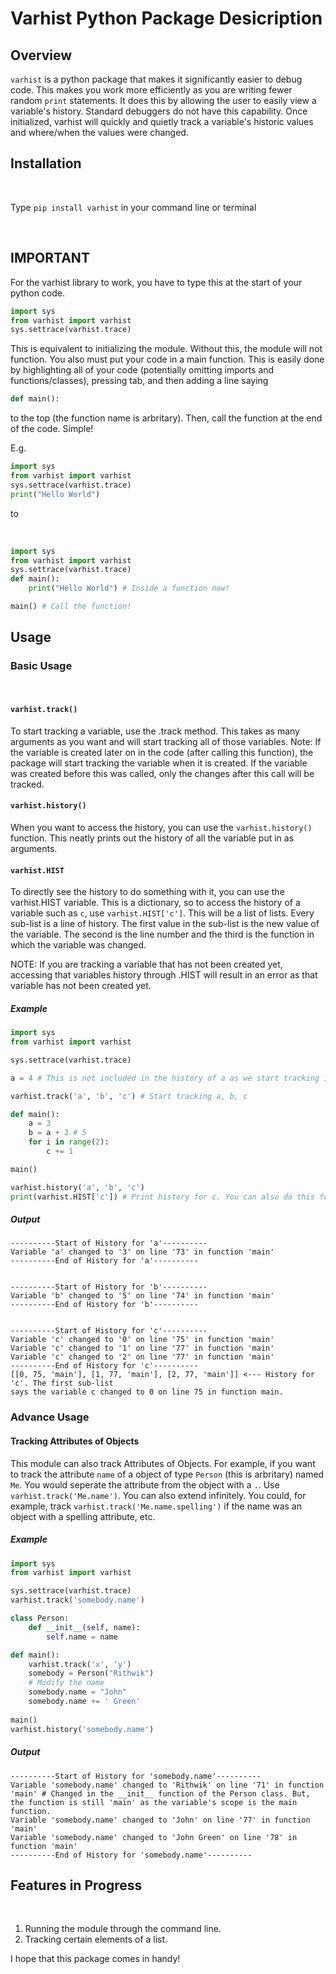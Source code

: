 # Varhist Python Package Desicription  

## Overview  

`varhist` is a python package that makes it significantly easier to debug code. This makes you work more efficiently as you are writing fewer random `print` statements. It does this by allowing the user to easily view a variable's history. Standard debuggers do not have this capability. Once initialized, varhist will quickly and quietly track a variable's historic values and where/when the values were changed.

## Installation

<br>

Type `pip install varhist` in your command line or terminal

<br>

## IMPORTANT

For the varhist library to work, you have to type this at the start of your python code.
```python
import sys
from varhist import varhist
sys.settrace(varhist.trace)
```
This is equivalent to initializing the module. Without this, the module will not function.
You also must put your code in a main function. This is easily done by highlighting all of your code (potentially omitting imports and functions/classes), pressing tab, and then adding a line saying
```python
def main():
```
to the top (the function name is arbritary). Then, call the function at the end of the code. Simple!

E.g.

```python
import sys
from varhist import varhist
sys.settrace(varhist.trace)
print("Hello World")
```
to

<br>

```python
import sys
from varhist import varhist
sys.settrace(varhist.trace)
def main():
    print("Hello World") # Inside a function now!

main() # Call the function!
```

## Usage  

### Basic Usage

<br>

#### `varhist.track()`

To start tracking a variable, use the .track method. This takes as many arguments as you want and will start tracking all of those variables.
Note: If the variable is created later on in the code (after calling this function), the package will start tracking the variable when it is created. If the variable was created before this was called, only the changes after this call will be tracked.

#### `varhist.history()`

When you want to access the history, you can use the `varhist.history()` function. This neatly prints out the history of all the variable put in as arguments. 

#### `varhist.HIST`
To directly see the history to do something with it, you can use the varhist.HIST variable. This is a dictionary, so to access the history of a variable such as `c`, use `varhist.HIST['c']`. This will be a list of lists. Every sub-list is a line of history. The first value in the sub-list is the new value of the variable. The second is the line number and the third is the function in which the variable was changed.

NOTE: If you are tracking a variable that has not been created yet, accessing that variables history through .HIST will result in an error as that variable has not been created yet.

##### Example

```python
import sys
from varhist import varhist

sys.settrace(varhist.trace)

a = 4 # This is not included in the history of a as we start tracking it later

varhist.track('a', 'b', 'c') # Start tracking a, b, c

def main():
	a = 3
	b = a + 2 # 5
	for i in range(2):
		c += 1

main()

varhist.history('a', 'b', 'c')
print(varhist.HIST['c']) # Print history for c. You can also do this for the other variables that are being tracked.
```

##### Output

```
----------Start of History for 'a'----------
Variable 'a' changed to '3' on line '73' in function 'main'
----------End of History for 'a'----------


----------Start of History for 'b'----------
Variable 'b' changed to '5' on line '74' in function 'main'
----------End of History for 'b'----------


----------Start of History for 'c'----------
Variable 'c' changed to '0' on line '75' in function 'main'
Variable 'c' changed to '1' on line '77' in function 'main'
Variable 'c' changed to '2' on line '77' in function 'main'
----------End of History for 'c'----------
[[0, 75, 'main'], [1, 77, 'main'], [2, 77, 'main']] <--- History for 'c'. The first sub-list
says the variable c changed to 0 on line 75 in function main.
```


### Advance Usage

#### Tracking Attributes of Objects

This module can also track Attributes of Objects. For example, if you want to track the attribute `name` of a object of type `Person` (this is arbritary) named `Me`. You would seperate the attribute from the object with a `.`. Use `varhist.track('Me.name')`. You can also extend infinitely. You could, for example, track `varhist.track('Me.name.spelling')` if the name was an object with a spelling attribute, etc.

##### Example

```python
import sys
from varhist import varhist

sys.settrace(varhist.trace)
varhist.track('somebody.name')

class Person:
	def __init__(self, name):
		self.name = name

def main():
    varhist.track('x', 'y')
    somebody = Person("Rithwik")
    # Modify the name
    somebody.name = "John"
    somebody.name += ' Green'
    
main()
varhist.history('somebody.name')
```

##### Output

```
----------Start of History for 'somebody.name'----------
Variable 'somebody.name' changed to 'Rithwik' on line '71' in function 'main' # Changed in the __init__ function of the Person class. But, the function is still 'main' as the variable's scope is the main function.
Variable 'somebody.name' changed to 'John' on line '77' in function 'main'
Variable 'somebody.name' changed to 'John Green' on line '78' in function 'main'
----------End of History for 'somebody.name'----------
```

## Features in Progress

<br>

1. Running the module through the command line.
2. Tracking certain elements of a list.

I hope that this package comes in handy!
